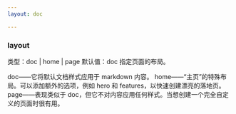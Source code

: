```yaml
---
layout: doc

---
```

### layout 

类型：doc | home | page
默认值：doc
指定页面的布局。

doc——它将默认文档样式应用于 markdown 内容。
home——“主页”的特殊布局。可以添加额外的选项，例如 hero 和 features，以快速创建漂亮的落地页。
page——表现类似于 doc，但它不对内容应用任何样式。当想创建一个完全自定义的页面时很有用。